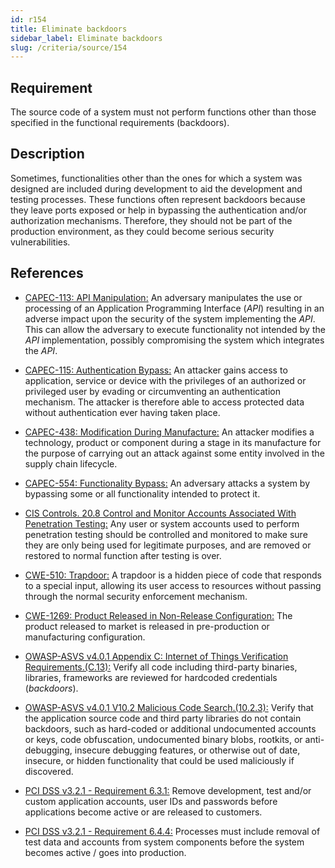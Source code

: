 ```yaml
---
id: r154
title: Eliminate backdoors
sidebar_label: Eliminate backdoors
slug: /criteria/source/154
---
```


## Requirement

The source code of a system
must not perform functions
other than those specified
in the functional requirements (backdoors).

## Description

Sometimes,
functionalities other than the ones
for which a system was designed
are included during development
to aid the development
and testing processes.
These functions often represent backdoors
because they leave ports exposed
or help in bypassing the authentication
and/or authorization mechanisms.
Therefore,
they should not be part
of the production environment,
as they could become
serious security vulnerabilities.

## References

- [CAPEC-113: API Manipulation:](http://capec.mitre.org/data/definitions/113.html)
An adversary manipulates the use
or processing of an Application Programming Interface (*API*)
resulting in an adverse impact
upon the security of the system
implementing the *API*.
This can allow the adversary
to execute functionality
not intended by the *API* implementation,
possibly compromising the system
which integrates the *API*.

- [CAPEC-115: Authentication Bypass:](http://capec.mitre.org/data/definitions/115.html)
An attacker gains access to application,
service or device with the privileges
of an authorized or privileged user
by evading or circumventing
an authentication mechanism.
The attacker
is therefore able to access protected data
without authentication
ever having taken place.

- [CAPEC-438: Modification During Manufacture:](http://capec.mitre.org/data/definitions/438.html)
An attacker modifies a technology,
product or component during a stage
in its manufacture for the purpose of
carrying out an attack against some entity
involved in the supply chain lifecycle.

- [CAPEC-554: Functionality Bypass:](http://capec.mitre.org/data/definitions/554.html)
An adversary attacks a system
by bypassing some or all
functionality intended to protect it.

- [CIS Controls. 20.8 Control and Monitor Accounts Associated With Penetration Testing:](https://www.cisecurity.org/controls/)
Any user or system accounts
used to perform penetration testing
should be controlled and monitored
to make sure they are only being used
for legitimate purposes,
and are removed or restored
to normal function
after testing is over.

- [CWE-510: Trapdoor:](https://cwe.mitre.org/data/definitions/779.html)
A trapdoor is a hidden piece of code
that responds to a special input,
allowing its user access to resources
without passing through
the normal security enforcement mechanism.

- [CWE-1269: Product Released in Non-Release Configuration:](https://cwe.mitre.org/data/definitions/1269.html)
The product released to market
is released in pre-production
or manufacturing configuration.

- [OWASP-ASVS v4.0.1 Appendix C: Internet of Things Verification Requirements.(C.13):](https://owasp.org/www-project-application-security-verification-standard/)
Verify all code
including third-party binaries,
libraries, frameworks are reviewed
for hardcoded credentials (*backdoors*).

- [OWASP-ASVS v4.0.1 V10.2 Malicious Code Search.(10.2.3):](https://owasp.org/www-project-application-security-verification-standard/)
Verify that the application source code
and third party libraries do not contain backdoors,
such as hard-coded
or additional undocumented accounts or keys,
code obfuscation, undocumented binary blobs,
rootkits, or anti-debugging,
insecure debugging features,
or otherwise out of date, insecure,
or hidden functionality
that could be used maliciously if discovered.

- [PCI DSS v3.2.1 - Requirement 6.3.1:](https://www.pcisecuritystandards.org/documents/PCI_DSS_v3-2-1.pdf)
Remove development,
test and/or custom application accounts,
user IDs and passwords
before applications become active
or are released to customers.

- [PCI DSS v3.2.1 - Requirement 6.4.4:](https://www.pcisecuritystandards.org/documents/PCI_DSS_v3-2-1.pdf)
Processes must include
removal of test data and accounts
from system components
before the system becomes active / goes into production.
